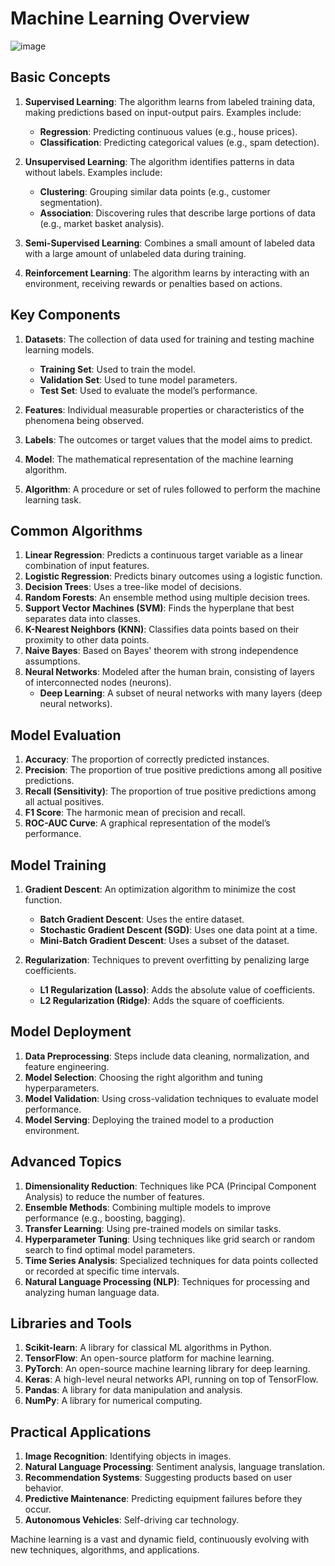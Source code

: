# Machine Learning Overview

![image](https://github.com/princekumarg/Ml-Code/assets/86905668/24da3d11-c69d-45bf-b7b2-7581ff52ef13)


## Basic Concepts

1. **Supervised Learning**: The algorithm learns from labeled training data, making predictions based on input-output pairs. Examples include:
   - **Regression**: Predicting continuous values (e.g., house prices).
   - **Classification**: Predicting categorical values (e.g., spam detection).

2. **Unsupervised Learning**: The algorithm identifies patterns in data without labels. Examples include:
   - **Clustering**: Grouping similar data points (e.g., customer segmentation).
   - **Association**: Discovering rules that describe large portions of data (e.g., market basket analysis).

3. **Semi-Supervised Learning**: Combines a small amount of labeled data with a large amount of unlabeled data during training.

4. **Reinforcement Learning**: The algorithm learns by interacting with an environment, receiving rewards or penalties based on actions.

## Key Components

1. **Datasets**: The collection of data used for training and testing machine learning models.
   - **Training Set**: Used to train the model.
   - **Validation Set**: Used to tune model parameters.
   - **Test Set**: Used to evaluate the model’s performance.

2. **Features**: Individual measurable properties or characteristics of the phenomena being observed.

3. **Labels**: The outcomes or target values that the model aims to predict.

4. **Model**: The mathematical representation of the machine learning algorithm.

5. **Algorithm**: A procedure or set of rules followed to perform the machine learning task.

## Common Algorithms

1. **Linear Regression**: Predicts a continuous target variable as a linear combination of input features.
2. **Logistic Regression**: Predicts binary outcomes using a logistic function.
3. **Decision Trees**: Uses a tree-like model of decisions.
4. **Random Forests**: An ensemble method using multiple decision trees.
5. **Support Vector Machines (SVM)**: Finds the hyperplane that best separates data into classes.
6. **K-Nearest Neighbors (KNN)**: Classifies data points based on their proximity to other data points.
7. **Naive Bayes**: Based on Bayes' theorem with strong independence assumptions.
8. **Neural Networks**: Modeled after the human brain, consisting of layers of interconnected nodes (neurons).
   - **Deep Learning**: A subset of neural networks with many layers (deep neural networks).

## Model Evaluation

1. **Accuracy**: The proportion of correctly predicted instances.
2. **Precision**: The proportion of true positive predictions among all positive predictions.
3. **Recall (Sensitivity)**: The proportion of true positive predictions among all actual positives.
4. **F1 Score**: The harmonic mean of precision and recall.
5. **ROC-AUC Curve**: A graphical representation of the model’s performance.

## Model Training

1. **Gradient Descent**: An optimization algorithm to minimize the cost function.
   - **Batch Gradient Descent**: Uses the entire dataset.
   - **Stochastic Gradient Descent (SGD)**: Uses one data point at a time.
   - **Mini-Batch Gradient Descent**: Uses a subset of the dataset.

2. **Regularization**: Techniques to prevent overfitting by penalizing large coefficients.
   - **L1 Regularization (Lasso)**: Adds the absolute value of coefficients.
   - **L2 Regularization (Ridge)**: Adds the square of coefficients.

## Model Deployment

1. **Data Preprocessing**: Steps include data cleaning, normalization, and feature engineering.
2. **Model Selection**: Choosing the right algorithm and tuning hyperparameters.
3. **Model Validation**: Using cross-validation techniques to evaluate model performance.
4. **Model Serving**: Deploying the trained model to a production environment.

## Advanced Topics

1. **Dimensionality Reduction**: Techniques like PCA (Principal Component Analysis) to reduce the number of features.
2. **Ensemble Methods**: Combining multiple models to improve performance (e.g., boosting, bagging).
3. **Transfer Learning**: Using pre-trained models on similar tasks.
4. **Hyperparameter Tuning**: Using techniques like grid search or random search to find optimal model parameters.
5. **Time Series Analysis**: Specialized techniques for data points collected or recorded at specific time intervals.
6. **Natural Language Processing (NLP)**: Techniques for processing and analyzing human language data.

## Libraries and Tools

1. **Scikit-learn**: A library for classical ML algorithms in Python.
2. **TensorFlow**: An open-source platform for machine learning.
3. **PyTorch**: An open-source machine learning library for deep learning.
4. **Keras**: A high-level neural networks API, running on top of TensorFlow.
5. **Pandas**: A library for data manipulation and analysis.
6. **NumPy**: A library for numerical computing.

## Practical Applications

1. **Image Recognition**: Identifying objects in images.
2. **Natural Language Processing**: Sentiment analysis, language translation.
3. **Recommendation Systems**: Suggesting products based on user behavior.
4. **Predictive Maintenance**: Predicting equipment failures before they occur.
5. **Autonomous Vehicles**: Self-driving car technology.

Machine learning is a vast and dynamic field, continuously evolving with new techniques, algorithms, and applications.

 
 
